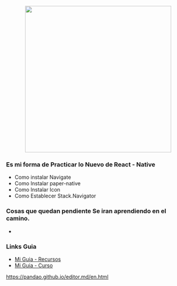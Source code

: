 <p align="center"><img src="https://alejandrojs.files.wordpress.com/2019/09/ios-android-development-using-react-native.png" width="400"> </p>

### Es mi forma de Practicar lo Nuevo de React - Native  

- Como instalar Navigate
- Como Instalar paper-native  
- Como Instalar Icon 
- Como Establecer Stack.Navigator

### Cosas que quedan pendiente Se iran aprendiendo en el camino. 
- 

### Links Guia 

- [Mi Guia - Recursos](https://docs.google.com/presentation/d/1ahi-mqpHE9Duy4P3NKl36o2OM8j1EGqRbzSEjlijEKs)
- [Mi Guia - Curso ](https://www.udemy.com/course/react-native-crea-aplicaciones-para-android-y-ios-con-react/learn/lecture/19243032?start=15#overview)


https://pandao.github.io/editor.md/en.html
